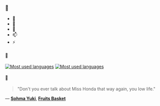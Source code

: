 ### 👋

- 🔭
- 🌱
- 💬
- 📫
- ⚡

#### 🧏

[![Most used languages](https://github-readme-stats-aynah.vercel.app/api/top-langs/?username=aynh&theme=solarized-dark&langs_count=6&layout=compact&hide_title=true)](https://github.com/anuraghazra/github-readme-stats#gh-dark-mode-only)
[![Most used languages](https://github-readme-stats-aynah.vercel.app/api/top-langs/?username=aynh&theme=solarized-light&langs_count=6&layout=compact&hide_title=true)](https://github.com/anuraghazra/github-readme-stats#gh-light-mode-only)

#### 💬

> "Don't you ever talk about Miss Honda that way again, you low life."

&mdash; [**Sohma Yuki**](https://myanimelist.net/character.php?q=Sohma%20Yuki&cat=character), [**Fruits Basket**](https://myanimelist.net/search/all?q=Fruits%20Basket&cat=all)
